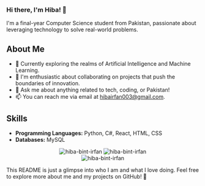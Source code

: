 ### Hi there, I'm Hiba! 👋

I'm a final-year Computer Science student from Pakistan, passionate about leveraging technology to solve real-world problems.

## About Me

- 🌱 Currently exploring the realms of Artificial Intelligence and Machine Learning.
- 👯 I'm enthusiastic about collaborating on projects that push the boundaries of innovation.
- 💬 Ask me about anything related to tech, coding, or Pakistan!
- 📫 You can reach me via email at [hibairfan003@gmail.com](mailto:hibairfan003@gmail.com).

## Skills

- **Programming Languages:** Python, C#, React, HTML, CSS
- **Databases:** MySQL


<!--
**hiba-bint-irfan/hiba-bint-irfan** is a ✨ _special_ ✨ repository because its `README.md` (this file) appears on your GitHub profile.
-->

<div align="center">
  <img src="https://github-readme-stats.vercel.app/api?username=hiba-bint-irfan&show_icons=true&locale=en" alt="hiba-bint-irfan" />

  <img src="https://github-readme-stats.vercel.app/api/top-langs?username=hiba-bint-irfan&show_icons=true&locale=en&layout=compact" alt="hiba-bint-irfan" />
</div>

<div align="center">
  <img src="https://github-readme-streak-stats.herokuapp.com/?user=hiba-bint-irfan&" alt="hiba-bint-irfan" />
</div>

This README is just a glimpse into who I am and what I love doing. Feel free to explore more about me and my projects on GitHub! 🚀
